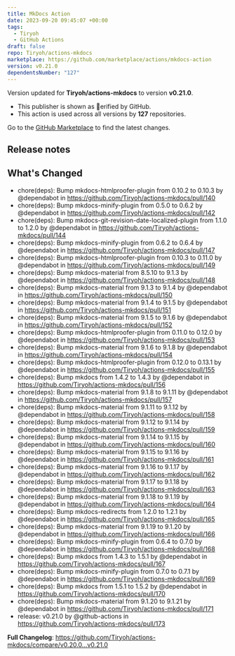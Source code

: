 ```yaml
---
title: MkDocs Action
date: 2023-09-20 09:45:07 +00:00
tags:
  - Tiryoh
  - GitHub Actions
draft: false
repo: Tiryoh/actions-mkdocs
marketplace: https://github.com/marketplace/actions/mkdocs-action
version: v0.21.0
dependentsNumber: "127"
---
```



Version updated for **Tiryoh/actions-mkdocs** to version **v0.21.0**.
- This publisher is shown as erified by GitHub.
- This action is used across all versions by **127** repositories.

Go to the [GitHub Marketplace](https://github.com/marketplace/actions/mkdocs-action) to find the latest changes.

## Release notes

## What's Changed
* chore(deps): Bump mkdocs-htmlproofer-plugin from 0.10.2 to 0.10.3 by @dependabot in https://github.com/Tiryoh/actions-mkdocs/pull/140
* chore(deps): Bump mkdocs-minify-plugin from 0.5.0 to 0.6.2 by @dependabot in https://github.com/Tiryoh/actions-mkdocs/pull/142
* chore(deps): Bump mkdocs-git-revision-date-localized-plugin from 1.1.0 to 1.2.0 by @dependabot in https://github.com/Tiryoh/actions-mkdocs/pull/144
* chore(deps): Bump mkdocs-minify-plugin from 0.6.2 to 0.6.4 by @dependabot in https://github.com/Tiryoh/actions-mkdocs/pull/147
* chore(deps): Bump mkdocs-htmlproofer-plugin from 0.10.3 to 0.11.0 by @dependabot in https://github.com/Tiryoh/actions-mkdocs/pull/149
* chore(deps): Bump mkdocs-material from 8.5.10 to 9.1.3 by @dependabot in https://github.com/Tiryoh/actions-mkdocs/pull/148
* chore(deps): Bump mkdocs-material from 9.1.3 to 9.1.4 by @dependabot in https://github.com/Tiryoh/actions-mkdocs/pull/150
* chore(deps): Bump mkdocs-material from 9.1.4 to 9.1.5 by @dependabot in https://github.com/Tiryoh/actions-mkdocs/pull/151
* chore(deps): Bump mkdocs-material from 9.1.5 to 9.1.6 by @dependabot in https://github.com/Tiryoh/actions-mkdocs/pull/152
* chore(deps): Bump mkdocs-htmlproofer-plugin from 0.11.0 to 0.12.0 by @dependabot in https://github.com/Tiryoh/actions-mkdocs/pull/153
* chore(deps): Bump mkdocs-material from 9.1.6 to 9.1.8 by @dependabot in https://github.com/Tiryoh/actions-mkdocs/pull/154
* chore(deps): Bump mkdocs-htmlproofer-plugin from 0.12.0 to 0.13.1 by @dependabot in https://github.com/Tiryoh/actions-mkdocs/pull/155
* chore(deps): Bump mkdocs from 1.4.2 to 1.4.3 by @dependabot in https://github.com/Tiryoh/actions-mkdocs/pull/156
* chore(deps): Bump mkdocs-material from 9.1.8 to 9.1.11 by @dependabot in https://github.com/Tiryoh/actions-mkdocs/pull/157
* chore(deps): Bump mkdocs-material from 9.1.11 to 9.1.12 by @dependabot in https://github.com/Tiryoh/actions-mkdocs/pull/158
* chore(deps): Bump mkdocs-material from 9.1.12 to 9.1.14 by @dependabot in https://github.com/Tiryoh/actions-mkdocs/pull/159
* chore(deps): Bump mkdocs-material from 9.1.14 to 9.1.15 by @dependabot in https://github.com/Tiryoh/actions-mkdocs/pull/160
* chore(deps): Bump mkdocs-material from 9.1.15 to 9.1.16 by @dependabot in https://github.com/Tiryoh/actions-mkdocs/pull/161
* chore(deps): Bump mkdocs-material from 9.1.16 to 9.1.17 by @dependabot in https://github.com/Tiryoh/actions-mkdocs/pull/162
* chore(deps): Bump mkdocs-material from 9.1.17 to 9.1.18 by @dependabot in https://github.com/Tiryoh/actions-mkdocs/pull/163
* chore(deps): Bump mkdocs-material from 9.1.18 to 9.1.19 by @dependabot in https://github.com/Tiryoh/actions-mkdocs/pull/164
* chore(deps): Bump mkdocs-redirects from 1.2.0 to 1.2.1 by @dependabot in https://github.com/Tiryoh/actions-mkdocs/pull/165
* chore(deps): Bump mkdocs-material from 9.1.19 to 9.1.20 by @dependabot in https://github.com/Tiryoh/actions-mkdocs/pull/166
* chore(deps): Bump mkdocs-minify-plugin from 0.6.4 to 0.7.0 by @dependabot in https://github.com/Tiryoh/actions-mkdocs/pull/168
* chore(deps): Bump mkdocs from 1.4.3 to 1.5.1 by @dependabot in https://github.com/Tiryoh/actions-mkdocs/pull/167
* chore(deps): Bump mkdocs-minify-plugin from 0.7.0 to 0.7.1 by @dependabot in https://github.com/Tiryoh/actions-mkdocs/pull/169
* chore(deps): Bump mkdocs from 1.5.1 to 1.5.2 by @dependabot in https://github.com/Tiryoh/actions-mkdocs/pull/170
* chore(deps): Bump mkdocs-material from 9.1.20 to 9.1.21 by @dependabot in https://github.com/Tiryoh/actions-mkdocs/pull/171
* release: v0.21.0 by @github-actions in https://github.com/Tiryoh/actions-mkdocs/pull/173


**Full Changelog**: https://github.com/Tiryoh/actions-mkdocs/compare/v0.20.0...v0.21.0
